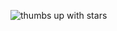 ![thumbs up with stars](https://github.com/user-attachments/assets/c85df49e-7e34-4623-bc1c-fe00f2d597fb)
